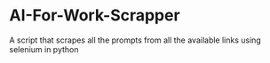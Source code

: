 # AI-For-Work-Scrapper
A script that scrapes all the prompts from all the available links using selenium in python